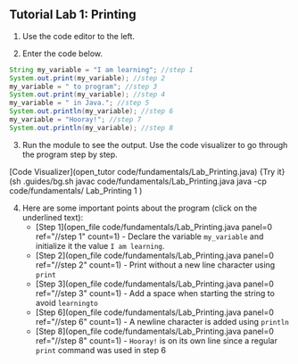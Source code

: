 
## Tutorial Lab 1: Printing

1) Use the code editor to the left.

2) Enter the code below.

```java
String my_variable = "I am learning"; //step 1
System.out.print(my_variable); //step 2
my_variable = " to program"; //step 3
System.out.print(my_variable); //step 4
my_variable = " in Java."; //step 5
System.out.println(my_variable); //step 6
my_variable = "Hooray!"; //step 7
System.out.println(my_variable); //step 8
```

3) Run the module to see the output. Use the code visualizer to go through the program step by step.

[Code Visualizer](open_tutor code/fundamentals/Lab_Printing.java)
{Try it}(sh .guides/bg.sh javac code/fundamentals/Lab_Printing.java java -cp code/fundamentals/ Lab_Printing 1 )

4) Here are some important points about the program (click on the underlined text):
    * [Step 1](open_file code/fundamentals/Lab_Printing.java panel=0 ref="//step 1" count=1) - Declare the variable `my_variable` and initialize it the value `I am learning`.
    * [Step 2](open_file code/fundamentals/Lab_Printing.java panel=0 ref="//step 2" count=1) - Print without a new line character using `print`
    * [Step 3](open_file code/fundamentals/Lab_Printing.java panel=0 ref="//step 3" count=1) - Add a space when starting the string to avoid `learningto`
    * [Step 6](open_file code/fundamentals/Lab_Printing.java panel=0 ref="//step 6" count=1) - A newline character is added using `println`
    * [Step 8](open_file code/fundamentals/Lab_Printing.java panel=0 ref="//step 8" count=1) - `Hooray!` is on its own line since a regular `print` command was used in step 6
    
